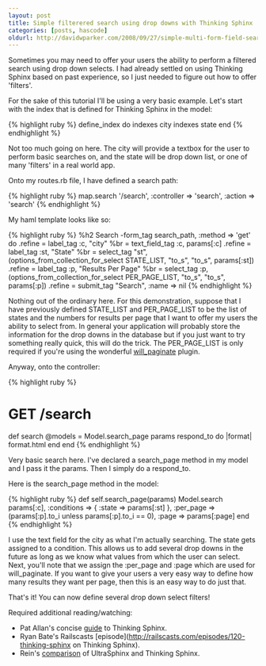 ```yaml
---
layout: post
title: Simple filterered search using drop downs with Thinking Sphinx
categories: [posts, hascode]
oldurl: http://davidwparker.com/2008/09/27/simple-multi-form-field-search-with-thinking-sphinx/
---
```

Sometimes you may need to offer your users the ability to perform a filtered search using drop down selects.  I had already settled on using Thinking Sphinx based on past experience, so I just needed to figure out how to offer 'filters'.

For the sake of this tutorial I'll be using a very basic example.  Let's start with the index that is defined for Thinking Sphinx in the model:

{% highlight ruby %}
define_index do
  indexes city
  indexes state
end
{% endhighlight %}

Not too much going on here.  The city will provide a textbox for the user to perform basic searches on, and the state will be drop down list, or one of many 'filters' in a real world app.

Onto my routes.rb file, I have defined a search path:

{% highlight ruby %}
map.search '/search', :controller => 'search', :action => 'search'
{% endhighlight %}

My haml template looks like so:

{% highlight ruby %}
%h2 Search
-form_tag search_path, :method => 'get' do
  .refine
    = label_tag :c, "city"
    %br
    = text_field_tag :c, params[:c]
  .refine
    = label_tag :st, "State"
    %br
    = select_tag "st", (options_from_collection_for_select STATE_LIST, "to_s", "to_s", params[:st])
  .refine
    = label_tag :p, "Results Per Page"
    %br
    = select_tag :p, (options_from_collection_for_select PER_PAGE_LIST, "to_s", "to_s", params[:p])
  .refine
    = submit_tag "Search", :name => nil
{% endhighlight %}

Nothing out of the ordinary here.  For this demonstration, suppose that I have previously defined STATE_LIST and PER_PAGE_LIST to be the list of states and the numbers for results per page that I want to offer my users the ability to select from.  In general your application will probably store the information for the drop downs in the database but if you just want to try something really quick, this will do the trick.  The PER_PAGE_LIST is only required if you're using the wonderful [will_paginate](http://github.com/mislav/will_paginate/tree/master) plugin.

Anyway, onto the controller:

{% highlight ruby %}
# GET /search
def search
  @models = Model.search_page params
  respond_to do |format|
    format.html
  end
end
{% endhighlight %}

Very basic search here.  I've declared a search_page method in my model and I pass it the params.  Then I simply do a respond_to.

Here is the search_page method in the model:

{% highlight ruby %}
  def self.search_page(params)
    Model.search params[:c], :conditions => {
      :state       => params[:st]
    },
    :per_page => (params[:p].to_i unless params[:p].to_i == 0),
    :page => params[:page]
  end
{% endhighlight %}

I use the text field for the city as what I'm actually searching.  The state gets assigned to a condition.  This allows us to add several drop downs in the future as long as we know what values from which the user can select.  Next, you'll note that we assign the :per_page and :page which are used for will_paginate.  If you want to give your users a very easy way to define how many results they want per page, then this is an easy way to do just that.

That's it!  You can now define several drop down select filters!

Required additional reading/watching:

* Pat Allan's concise [guide](http://freelancing-gods.com/posts/a_concise_guide_to_using_thinking_sphinx) to Thinking Sphinx.
* Ryan Bate's Railscasts [episode](http://railscasts.com/episodes/120-thinking-sphinx on Thinking Sphinx).
* Rein's [comparison](http://reinh.com/blog/2008/07/14/a-thinking-mans-sphinx.html) of UltraSphinx and Thinking Sphinx.

